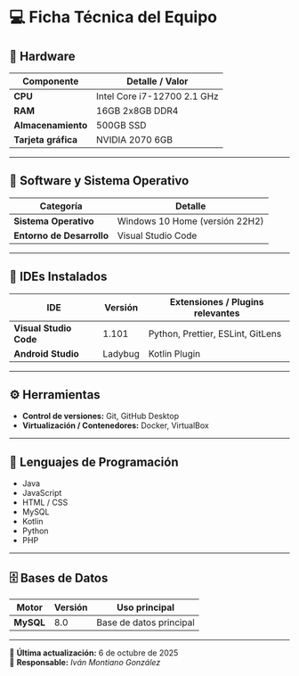 # 💻 Ficha Técnica del Equipo

## 🧩 Hardware

| Componente | Detalle / Valor |
|-------------|-----------------|
| **CPU** | Intel Core i7-12700 2.1 GHz |
| **RAM** | 16GB 2x8GB DDR4 |
| **Almacenamiento** | 500GB SSD |
| **Tarjeta gráfica** | NVIDIA 2070 6GB |

---

## 🧠 Software y Sistema Operativo

| Categoría | Detalle |
|------------|----------|
| **Sistema Operativo** | Windows 10 Home (versión 22H2) |
| **Entorno de Desarrollo** | Visual Studio Code |

---

## 🧰 IDEs Instalados

| IDE | Versión | Extensiones / Plugins relevantes |
|------|----------|----------------------------------|
| **Visual Studio Code** | 1.101 | Python, Prettier, ESLint, GitLens | ACTUALIZAR
| **Android Studio** | Ladybug | Kotlin Plugin |

---

## ⚙️ Herramientas

- **Control de versiones:** Git, GitHub Desktop  
- **Virtualización / Contenedores:** Docker, VirtualBox   

---

## 💬 Lenguajes de Programación

- Java
- JavaScript
- HTML / CSS
- MySQL
- Kotlin
- Python 
- PHP  

---

## 🗄️ Bases de Datos

| Motor | Versión | Uso principal |
|--------|----------|----------------|
| **MySQL** | 8.0 | Base de datos principal |

---

📅 **Última actualización:** 6 de octubre de 2025  
👤 **Responsable:** _Iván Montiano González_ 